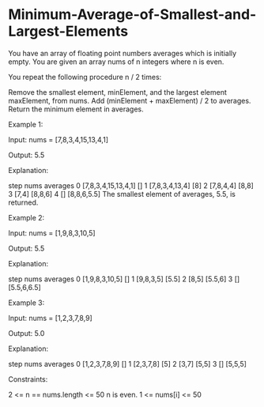 # Minimum-Average-of-Smallest-and-Largest-Elements




You have an array of floating point numbers averages which is initially empty. You are given an array nums of n integers where n is even.

You repeat the following procedure n / 2 times:

Remove the smallest element, minElement, and the largest element maxElement, from nums.
Add (minElement + maxElement) / 2 to averages.
Return the minimum element in averages.

 

Example 1:

Input: nums = [7,8,3,4,15,13,4,1]

Output: 5.5

Explanation:

step	nums	averages
0	[7,8,3,4,15,13,4,1]	[]
1	[7,8,3,4,13,4]	[8]
2	[7,8,4,4]	[8,8]
3	[7,4]	[8,8,6]
4	[]	[8,8,6,5.5]
The smallest element of averages, 5.5, is returned.



Example 2:

Input: nums = [1,9,8,3,10,5]

Output: 5.5

Explanation:

step	nums	averages
0	[1,9,8,3,10,5]	[]
1	[9,8,3,5]	[5.5]
2	[8,5]	[5.5,6]
3	[]	[5.5,6,6.5]



Example 3:

Input: nums = [1,2,3,7,8,9]

Output: 5.0

Explanation:

step	nums	averages
0	[1,2,3,7,8,9]	[]
1	[2,3,7,8]	[5]
2	[3,7]	[5,5]
3	[]	[5,5,5]
 

Constraints:

2 <= n == nums.length <= 50
n is even.
1 <= nums[i] <= 50
